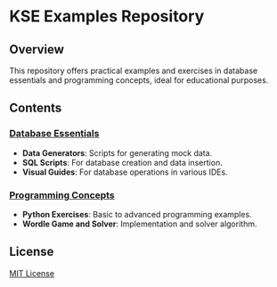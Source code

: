 ﻿# KSE Examples Repository

## Overview

This repository offers practical examples and exercises in database essentials and programming concepts, ideal for
educational purposes.

## Contents

### [Database Essentials](https://github.com/Bardin08/kse-examples/tree/master/database-essentials)

- **Data Generators**: Scripts for generating mock data.
- **SQL Scripts**: For database creation and data insertion.
- **Visual Guides**: For database operations in various IDEs.

### [Programming Concepts](https://github.com/Bardin08/kse-examples/tree/master/programming-concepts)

- **Python Exercises**: Basic to advanced programming examples.
- **Wordle Game and Solver**: Implementation and solver algorithm.

## License

[MIT License](https://github.com/Bardin08/kse-examples/blob/master/LICENSE)
